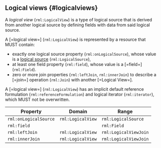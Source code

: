 ## Logical views {#logicalviews}

A <dfn>logical view</dfn> (`rml:LogicalView`) is a type of logical source that is derived from another logical source by defining fields with data from said logical source.

A [=logical view=] (`rml:LogicalView`) is represented by a resource that MUST contain:
- exactly one logical source property (`rml:onLogicalSource`), whose value is a [logical source](https://kg-construct.github.io/rml-io/spec/docs/#source-vocabulary) (`rml:LogicalSource`),
- at least one field property (`rml:field`), whose value is a [=field=] (`rml:Field`).
- zero or more join properties (`rml:leftJoin`, `rml:innerJoin`) to describe a [=join=] operation (`rml:Join`) with another [=Logical View=].

A [=logical view=] (`rml:LogicalView`) has an implicit default reference formulation (`rml:referenceFormulation`) and logical iterator (`rml:iterator`), which MUST not be overwritten. 

| Property              | Domain             | Range                 |
|-----------------------|--------------------|-----------------------|
| `rml:onLogicalSource` | `rml:LogicalView`  | `rml:LogicalSource`   |
| `rml:field`           |                    | `rml:Field`           |
| `rml:leftJoin`        | `rml:LogicalView`  | `rml:LogicalViewJoin` |
| `rml:innerJoin`       | `rml:LogicalView`  | `rml:LogicalViewJoin` |
